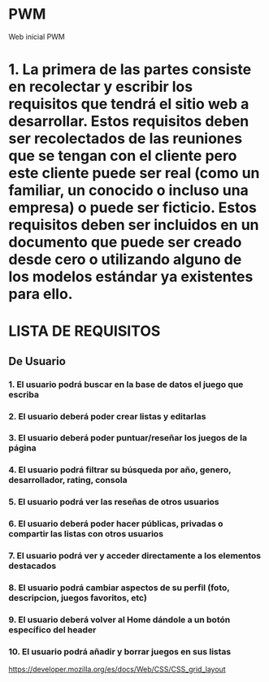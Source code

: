 # PWM
Web inicial PWM
# 1. La primera de las partes consiste en recolectar y escribir los requisitos que tendrá el sitio web a desarrollar. Estos requisitos deben ser recolectados de las reuniones que se tengan con el cliente pero este cliente puede ser real (como un familiar, un conocido o incluso una empresa) o puede ser ficticio. Estos requisitos deben ser incluidos en un documento que puede ser creado desde cero o utilizando alguno de los modelos estándar ya existentes para ello.

# LISTA DE REQUISITOS
## De Usuario
### 1. El usuario podrá buscar en la base de datos el juego que escriba
### 2. El usuario deberá poder crear listas y editarlas
### 3. El usuario deberá poder puntuar/reseñar los juegos de la página
### 4. El usuario podrá filtrar su búsqueda por año, genero, desarrollador, rating, consola
### 5. El usuario podrá ver las reseñas de otros usuarios
### 6. El usuario deberá poder hacer públicas, privadas o compartir las listas con otros usuarios
### 7. El usuario podrá ver y acceder directamente a los elementos destacados
### 8. El usuario podrá cambiar aspectos de su perfil (foto, descripcion, juegos favoritos, etc)
### 9. El usuario deberá volver al Home dándole a un botón específico del header
### 10. El usuario podrá añadir y borrar juegos en sus listas
https://developer.mozilla.org/es/docs/Web/CSS/CSS_grid_layout
